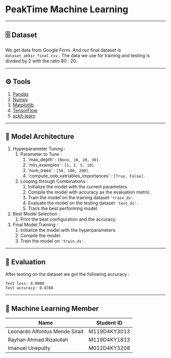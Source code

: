 # PeakTime Machine Learning #
- - -
## 🗄️ Dataset ##
We get data from Google Form. And our final dataset is ```dataset_akhir_final.csv``` . The data we use for training and testing is divided by 2 with the ratio 80 : 20.
- - -
## ⚙️ Tools ##
1. [Pandas](https://pandas.pydata.org/docs/index.html)
2. [Numpy](https://numpy.org/)
3. [Matplotlib](https://matplotlib.org/)
4. [TensorFlow](https://www.tensorflow.org/)
5. [sckit-learn](https://scikit-learn.org/stable/)
- - -
## 🏢 Model Architecture ##
1. Hyperparameter Tuning :
   1. Parameter to Tune :
      1. 'max_depth' : ```[None, 10, 20, 30]```.
      2. 'min_examples' : ```[1, 2, 5, 10]```.
      3. 'num_trees' : ```[50, 100, 200]```.
      4. 'compute_oob_vatriables_importances' : ``[True, False]``.
   2. Looping through Combinations :
      1. Initialize the model with the current parameters.
      2. Compile the model with accuracy as the evaluation metric.
      3. Train the model on the training dataset ```'train_ds'```.
      4. Evaluate the model on the testing dataset ```'test_ds'```.
      5. Track the best performing model.
2. Best Model Selection :
   1. Print the best configuration and the accuracy.
3. Final Model Training :
   1. Initialize the model with the hyperparameters.
   2. Compile the model.
   3. Train the model on ```'train_ds'```.
- - - 
## 📑 Evaluation
After testing on the dataset we got the following accuracy :
```
Test loss: 0.0000
Test accuracy: 0.8788
```
- - -
## 🙋 Machine Learning Member
| Name | Student ID |
| -----|------------|
| Leonardo Alfontus Mende Sirait | M119D4KY3013 |
| Rayhan Ahmad Rizalullah | M119D4KY1813 |
| Imanuel Uneputty | M012D4KY3208 |